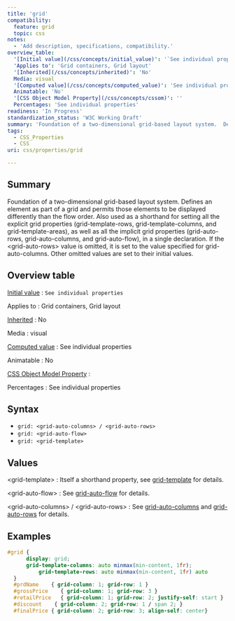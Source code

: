 ```yaml
---
title: 'grid'
compatibility:
  feature: grid
  topic: css
notes:
  - 'Add description, specifications, compatibility.'
overview_table:
  '[Initial value](/css/concepts/initial_value)': '`See individual properties`'
  'Applies to': 'Grid containers, Grid layout'
  '[Inherited](/css/concepts/inherited)': 'No'
  Media: visual
  '[Computed value](/css/concepts/computed_value)': 'See individual properties'
  Animatable: 'No'
  '[CSS Object Model Property](/css/concepts/cssom)': ''
  Percentages: 'See individual properties'
readiness: 'In Progress'
standardization_status: 'W3C Working Draft'
summary: 'Foundation of a two-dimensional grid-based layout system.  Defines an element as part of a grid and permits those elements to be displayed differently than the flow order.  Also used as a shorthand for setting all the explicit grid properties (grid-template-rows, grid-template-columns, and grid-template-areas), as well as all the implicit grid properties (grid-auto-rows, grid-auto-columns, and grid-auto-flow), in a single declaration. If the &lt;grid-auto-rows&gt; value is omitted, it is set to the value specified for grid-auto-columns. Other omitted values are set to their initial values.'
tags:
  - CSS_Properties
  - CSS
uri: css/properties/grid

---
```

## Summary

Foundation of a two-dimensional grid-based layout system. Defines an element as part of a grid and permits those elements to be displayed differently than the flow order. Also used as a shorthand for setting all the explicit grid properties (grid-template-rows, grid-template-columns, and grid-template-areas), as well as all the implicit grid properties (grid-auto-rows, grid-auto-columns, and grid-auto-flow), in a single declaration. If the &lt;grid-auto-rows&gt; value is omitted, it is set to the value specified for grid-auto-columns. Other omitted values are set to their initial values.

## Overview table

[Initial value](/css/concepts/initial_value)
:   `See individual properties`

Applies to
:   Grid containers, Grid layout

[Inherited](/css/concepts/inherited)
:   No

Media
:   visual

[Computed value](/css/concepts/computed_value)
:   See individual properties

Animatable
:   No

[CSS Object Model Property](/css/concepts/cssom)
:

Percentages
:   See individual properties

## Syntax

-   `grid: <grid-auto-columns> / <grid-auto-rows>`
-   `grid: <grid-auto-flow>`
-   `grid: <grid-template>`

## Values

\<grid-template\>
:   Itself a shorthand property, see [grid-template](/css/properties/grid-template) for details.

\<grid-auto-flow\>
:   See [grid-auto-flow](/css/properties/grid-auto-flow) for details.

\<grid-auto-columns\> / \<grid-auto-rows\>
:   See [grid-auto-columns](/css/properties/grid-auto-columns) and [grid-auto-rows](/css/properties/grid-auto-rows) for details.

## Examples

``` css
#grid {
      display: grid;
      grid-template-columns: auto minmax(min-content, 1fr);
          grid-template-rows: auto minmax(min-content, 1fr) auto
  }
  #prdName    { grid-column: 1; grid-row: 1 }
  #grossPrice    { grid-column: 1; grid-row: 3 }
  #retailPrice   { grid-column: 1; grid-row: 2; justify-self: start }
  #discount    { grid-column: 2; grid-row: 1 / span 2; }
  #finalPrice { grid-column: 2; grid-row: 3; align-self: center}
```

